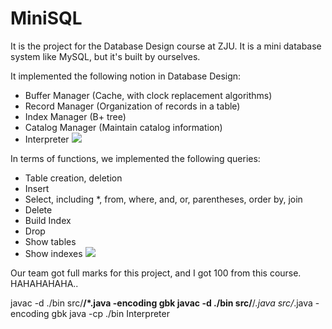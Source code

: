 # MiniSQL
It is the project for the Database Design course at ZJU. It is a mini database system like MySQL, but it's built by ourselves.

It implemented the following notion in Database Design:
- Buffer Manager (Cache, with clock replacement algorithms)
- Record Manager (Organization of records in a table)
- Index Manager (B+ tree)
- Catalog Manager (Maintain catalog information)
- Interpreter
![](http://www.yejunli.com/wp-content/uploads/minisql1.jpg)

In terms of functions, we implemented the following queries:
- Table creation, deletion
- Insert
- Select, including \*, from, where, and, or, parentheses, order by, join
- Delete
- Build Index
- Drop
- Show tables
- Show indexes
![](http://www.yejunli.com/wp-content/uploads/minisql2.jpg)

Our team got full marks for this project, and I got 100 from this course. HAHAHAHAHA..


javac -d ./bin src/**/*.java -encoding gbk
javac -d ./bin src/**/*.java src/*.java -encoding gbk
java -cp ./bin Interpreter

